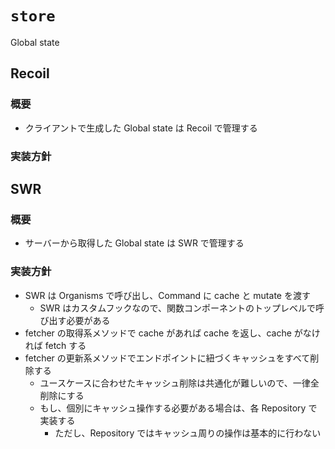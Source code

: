 # `store`

Global state

## Recoil

### 概要

- クライアントで生成した Global state は Recoil で管理する

### 実装方針

## SWR

### 概要

- サーバーから取得した Global state は SWR で管理する

### 実装方針

- SWR は Organisms で呼び出し、Command に cache と mutate を渡す
  - SWR はカスタムフックなので、関数コンポーネントのトップレベルで呼び出す必要がある
- fetcher の取得系メソッドで cache があれば cache を返し、cache がなければ fetch する
- fetcher の更新系メソッドでエンドポイントに紐づくキャッシュをすべて削除する
  - ユースケースに合わせたキャッシュ削除は共通化が難しいので、一律全削除にする
  - もし、個別にキャッシュ操作する必要がある場合は、各 Repository で実装する
    - ただし、Repository ではキャッシュ周りの操作は基本的に行わない
